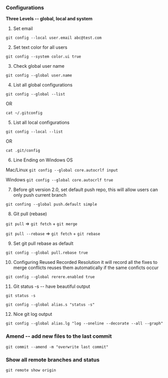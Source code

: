 ### Configurations

**Three Levels -- global, local and system**

1. Set email

  `git config --local user.email abc@test.com`
  
2. Set text color for all users

  `git config --system color.ui true`
  
3. Check global user name

  `git config --global user.name`
  
4. List all global configurations

  `git config --global --list`
  
  OR
  
  `cat ~/.gitconfig`

5. List all local configurations

  `git config --local --list`
  
  OR
  
  `cat .git/config`
  
6. Line Ending on Windows OS

  Mac/Linux
  `git config --global core.autocrlf input`
  
  Windows
  `git config --global core.autocrlf true`

7. Before git version 2.0, set default push repo, this will allow users can only push current branch

  `git confing --global push.default simple`

8. Git pull (rebase) 

  `git pull` => `git fetch` + `git merge`
  
  `git pull --rebase` => `git fetch` + `git rebase`
  
9. Set git pull rebase as default

  `git config --global pull.rebase true`
  
10. Configuring Reused Recorded Resolution 
    it will record all the fixes to merge conflicts
    reuses them automatically if the same conficts occur

   `git config --global rerere.enabled true`

11. Git status -s -- have beautiful output
    
   `git status -s`

   `git config --global alias.s "status -s"`

12. Nice git log output

   `git config --global alias.lg "log --oneline --decorate --all --graph"` 

### Amend -- add new files to the last commit

`git commit --amend -m "overwrite last commit"`

### Show all remote branches and status

`git remote show origin`
